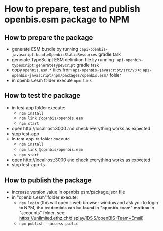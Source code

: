 # How to prepare, test and publish openbis.esm package to NPM

## How to prepare the package

* generate ESM bundle by running `:api-openbis-javascript:bundleOpenbisStaticResources` gradle task
* generate TypeScript ESM definition file by running `:api-openbis-typescript:generateTypeScript` gradle task
* copy `openbis.esm.*` files from `api-openbis-javascript/src/v3` to `api-openbis-javascript/npm/packages/openbis.esm/` folder
* in openbis.esm folder execute `npm link`

## How to test the package

- in test-app folder execute:
  - `npm install`
  - `npm link @openbis/openbis.esm`
  - `npm start`
- open http://localhost:3000 and check everything works as expected
- stop test-app
- in test-app-ts folder execute:
  - `npm install`
  - `npm link @openbis/openbis.esm`
  - `npm start`
- open http://localhost:3000 and check everything works as expected
- stop test-app-ts

## How to publish the package

- increase version value in openbis.esm/package.json file
- in "openbis.esm" folder execute:
  - `npm login` (this will open a web browser window and ask you to login to NPM, the credentials can be found in "openbis-team" mailbox in "accounts" folder, see: https://unlimited.ethz.ch/display/IDSIS/openBIS+Team+Email)
  - `npm publish --access public`
